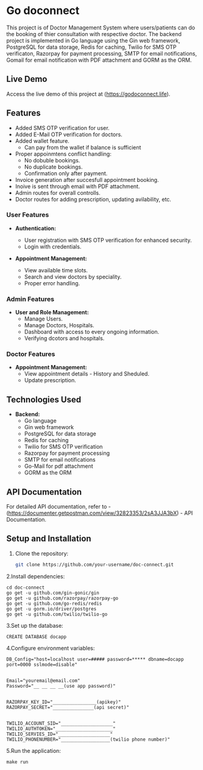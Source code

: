 # Go doconnect

This project is of Doctor Management System where users/patients can do the booking of thier consultation with respective doctor. The backend project is implemented in Go language using the Gin web framework, PostgreSQL for data storage, Redis for caching, Twilio for SMS OTP verificaton, Razorpay for payment processing, SMTP for email notifications, Gomail for email notification with PDF attachment and GORM as the ORM.

## Live Demo

Access the live demo of this project at (https://godoconnect.life).

## Features


- Added SMS OTP verification for user.
- Added E-Mail OTP verification for doctors.
- Added wallet feature.
  - Can pay from the wallet if balance is sufficient
- Proper appoinmtens conflict handling:
  - No dobuble bookings.
  - No duplicate bookings.
  - Confirmation only after payment.
- Invoice generation after succesfull appointment booking.
- Inoive is sent through email with PDF attachment.
- Admin routes for overall controlls.
- Doctor routes for adding prescription, updating avilability, etc.


### User Features

- **Authentication:**
  - User registration with SMS OTP verification for enhanced security.
  - Login with credentials.

- **Appointment Management:**
  - View available time slots.
  - Search and view doctors by speciality.
  - Proper error handling.

### Admin Features

- **User and Role Management:**
  - Manage Users.
  - Manage Doctors, Hospitals.
  - Dashboard with access to every ongoing information.
  - Verifying dcotors and hospitals.

### Doctor Features

- **Appointment Management:**
  - View appointment details - History and Sheduled.
  - Update prescription.


## Technologies Used

- **Backend:**
  - Go language
  - Gin web framework
  - PostgreSQL for data storage
  - Redis for caching
  - Twilio for SMS OTP verification
  - Razorpay for payment processing
  - SMTP for email notifications
  - Go-Mail for pdf attachment
  - GORM as the ORM

## API Documentation

For detailed API documentation, refer to - (https://documenter.getpostman.com/view/32823353/2sA3JJA3bX) - API Documentation.


## Setup and Installation

1. Clone the repository:

   ```bash
   git clone https://github.com/your-username/doc-connect.git

2.Install dependencies:

    cd doc-connect
    go get -u github.com/gin-gonic/gin
    go get -u github.com/razorpay/razorpay-go
    go get -u github.com/go-redis/redis
    go get -u gorm.io/driver/postgres
    go get -u github.com/twilio/twilio-go

3.Set up the database:

    CREATE DATABASE docapp

4.Configure environment variables:

    DB_Config="host=localhost user=##### password=***** dbname=docapp port=0000 sslmode=disable"  


    Email="youremail@email.com"
    Password="__ __ __ __(use app password)"
    
    
    RAZORPAY_KEY_ID="________________(apikey)"
    RAZORPAY_SECRET="_______________(api secret)"


    TWILIO_ACCOUNT_SID="___________________"
    TWILIO_AUTHTOKEN="_____________________"
    TWILIO_SERVIES_ID="___________________"
    TWILIO_PHONENUMBER="__________________(twilio phone number)"

5.Run the application:

    make run

